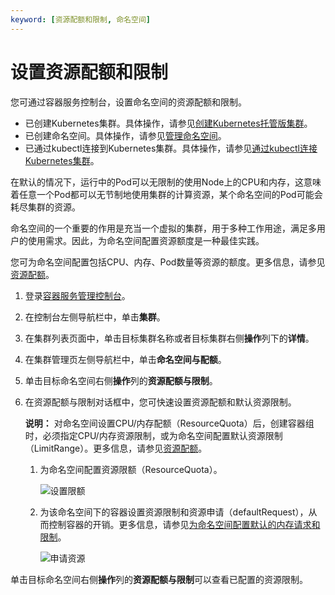 ```yaml
---
keyword: [资源配额和限制, 命名空间]
---
```


# 设置资源配额和限制

您可通过容器服务控制台，设置命名空间的资源配额和限制。

-   已创建Kubernetes集群。具体操作，请参见[创建Kubernetes托管版集群](/cn.zh-CN/Kubernetes集群用户指南/集群/创建集群/创建Kubernetes托管版集群.md)。
-   已创建命名空间。具体操作，请参见[管理命名空间](/cn.zh-CN/Kubernetes集群用户指南/命名空间与配额/管理命名空间.md)。
-   已通过kubectl连接到Kubernetes集群。具体操作，请参见[通过kubectl连接Kubernetes集群](/cn.zh-CN/Kubernetes集群用户指南/集群/连接集群/通过kubectl管理Kubernetes集群.md)。

在默认的情况下，运行中的Pod可以无限制的使用Node上的CPU和内存，这意味着任意一个Pod都可以无节制地使用集群的计算资源，某个命名空间的Pod可能会耗尽集群的资源。

命名空间的一个重要的作用是充当一个虚拟的集群，用于多种工作用途，满足多用户的使用需求。因此，为命名空间配置资源额度是一种最佳实践。

您可为命名空间配置包括CPU、内存、Pod数量等资源的额度。更多信息，请参见[资源配额](https://kubernetes.io/zh/docs/concepts/policy/resource-quotas/)。

1.  登录[容器服务管理控制台](https://cs.console.aliyun.com)。

2.  在控制台左侧导航栏中，单击**集群**。

3.  在集群列表页面中，单击目标集群名称或者目标集群右侧**操作**列下的**详情**。

4.  在集群管理页左侧导航栏中，单击**命名空间与配额**。

5.  单击目标命名空间右侧**操作**列的**资源配额与限制**。

6.  在资源配额与限制对话框中，您可快速设置资源配额和默认资源限制。

    **说明：** 对命名空间设置CPU/内存配额（ResourceQuota）后，创建容器组时，必须指定CPU/内存资源限制，或为命名空间配置默认资源限制（LimitRange）。更多信息，请参见[资源配额](https://kubernetes.io/zh/docs/concepts/policy/resource-quotas/)。

    1.  为命名空间配置资源限额（ResourceQuota）。

        ![设置限额](https://static-aliyun-doc.oss-accelerate.aliyuncs.com/assets/img/zh-CN/0495659951/p10707.png)

    2.  为该命名空间下的容器设置资源限制和资源申请（defaultRequest），从而控制容器的开销。更多信息，请参见[为命名空间配置默认的内存请求和限制](https://kubernetes.io/zh/docs/tasks/administer-cluster/manage-resources/memory-default-namespace/)。

        ![申请资源](https://static-aliyun-doc.oss-accelerate.aliyuncs.com/assets/img/zh-CN/0495659951/p11268.png)


单击目标命名空间右侧**操作**列的**资源配额与限制**可以查看已配置的资源限制。

